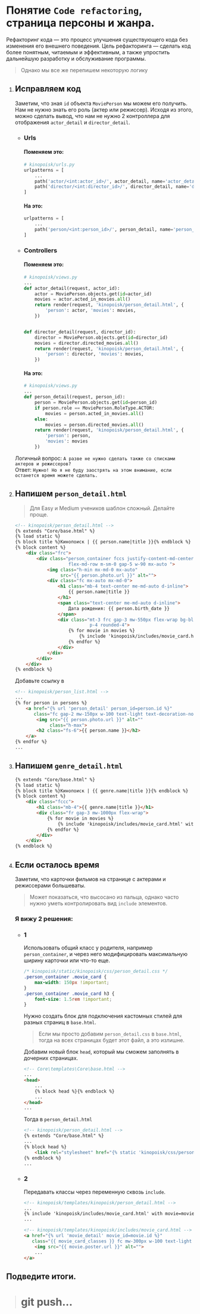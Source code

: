 # Понятие `Code refactoring`, страница персоны и жанра.

Рефакторинг кода — это процесс улучшения существующего кода 
без изменения его внешнего поведения. Цель рефакторинга — сделать 
код более понятным, читаемым и эффективным, а также упростить 
дальнейшую разработку и обслуживание программы.
> Однако мы все же перепишем некоторую логику

1. ## Исправляем код
    Заметим, что зная `id` объекта `MoviePerson` мы можем его получить.
    Нам не нужно знать его роль (актер или режиссер).
    Исходя из этого, можно сделать вывод, что нам не нужно 2 контроллера
    для отображения `actor_detail` и `director_detail`.
    
    * ### Urls
        #### Поменяем это:
        ```python
        # kinopoisk/urls.py
        urlpatterns = [
            ...
            path('actor/<int:actor_id>/', actor_detail, name='actor_detail'),
            path('director/<int:director_id>/', director_detail, name='director_detail')
        ]
        ```
        #### На это:
        ```python
        urlpatterns = [
            ...
            path('person/<int:person_id>/', person_detail, name='person_detail')
        ]
        ```
   
    * ### Controllers
        #### Поменяем это:
        ```python
        # kinopoisk/views.py
        ...
        def actor_detail(request, actor_id):
            actor = MoviePerson.objects.get(id=actor_id)
            movies = actor.acted_in_movies.all()
            return render(request, 'kinopoisk/person_detail.html', {
                'person': actor, 'movies': movies,
            })
        
        
        def director_detail(request, director_id):
            director = MoviePerson.objects.get(id=director_id)
            movies = director.directed_movies.all()
            return render(request, 'kinopoisk/person_detail.html', {
                'person': director, 'movies': movies,
            })
        ```
        #### На это:
        ```python
        # kinopoisk/views.py
        ...
        def person_detail(request, person_id):
            person = MoviePerson.objects.get(id=person_id)
            if person.role == MoviePerson.RoleType.ACTOR:
                movies = person.acted_in_movies.all()
            else:
                movies = person.directed_movies.all()
            return render(request, 'kinopoisk/person_detail.html', {
                'person': person,
                'movies': movies
            })
        ```
    Логичный вопрос: `А разве не нужно сделать также со списками актеров и режиссеров?`<br>
    Ответ: `Нужно! Но я не буду заострять на этом внимание, если останется время можете сделать.`

2. ## Напишем `person_detail.html`
    > Для Easy и Medium учеников шаблон сложный. Делайте проще.
    ```html
    <!-- kinopoisk/person_detail.html -->
    {% extends "Core/base.html" %}
    {% load static %}
    {% block title %}Кинопоиск | {{ person.name|title }}{% endblock %}
    {% block content %}
        <div class="frc">
            <div class="person_container fccs justify-content-md-center 
                        flex-md-row m-sm-0 gap-5 w-90 mx-auto ">
                <img class="h-min mx-md-0 mx-auto" 
                     src="{{ person.photo.url }}" alt="">
                <div class="fc mx-auto mx-md-0">
                    <h1 class="mb-4 text-center me-md-auto d-inline">
                        {{ person.name|title }}
                    </h1>
                    <span class="text-center me-md-auto d-inline">
                        Дата рождения: {{ person.birth_date }}
                    </span>
                    <div class="mt-3 frc gap-3 mw-550px flex-wrap bg-black-30 
                                p-4 rounded-4">
                        {% for movie in movies %}
                            {% include 'kinopoisk/includes/movie_card.html' with movie=movie %}
                        {% endfor %}
                    </div>
                </div>
            </div>
        </div>
    {% endblock %}
    ```
    Добавьте ссылку в 
    ```html
    <!-- kinopoisk/person_list.html -->
    ...
    {% for person in persons %}
        <a href="{% url 'person_detail' person_id=person.id %}" 
           class="fc gap-2 mw-150px w-100 text-light text-decoration-none hover-scale-2">
            <img src="{{ person.photo.url }}" alt=""
                 class="h-max">
            <h2 class="fs-6">{{ person.name }}</h2>
        </a>
    {% endfor %}
    ...
    ```
3. ## Напишем `genre_detail.html`
    ```html
    {% extends "Core/base.html" %}
    {% load static %}
    {% block title %}Кинопоиск | {{ genre.name|title }}{% endblock %}
    {% block content %}
        <div class="fccc">
            <h1 class="mb-4">{{ genre.name|title }}</h1>
            <div class="fr gap-3 mw-1000px flex-wrap">
                {% for movie in movies %}
                    {% include 'kinopoisk/includes/movie_card.html' with movie=movie %}
                {% endfor %}
            </div>
        </div>
    {% endblock %}
    ```

4. ## Если осталось время
    Заметим, что карточки фильмов на странице с актерами и режиссерами большеваты.<br>
    > Может показаться, что высосано из пальца, однако часто нужно уметь контролировать
      вид `include` элементов.

    ### Я вижу 2 решения:
    * ### 1
      Использовать общий класс у родителя, например `person_container`, и через него 
      модифицировать максимальную ширину карточки или что-то еще.
      ```css
      /* kinopoisk/static/kinopoisk/css/person_detail.css */
      .person_container .movie_card {
          max-width: 150px !important;
      }
      .person_container .movie_card h3 {
          font-size: 1.5rem !important;
      }
      ```
      Нужно создать блок для подключения кастомных стилей для разных страниц в `base.html`.
      > Если мы просто добавим `person_detail.css` в `base.html`, 
        тогда на всех страницах будет этот файл, а это излишне. 
     
      Добавим новый блок `head`, который мы сможем заполнять в дочерних страницах.
      ```html
      <!-- Core\templates\Core\base.html -->
      ...
      <head>
          ...
          {% block head %}{% endblock %}
          ...
      </head>
      ...
      ```
      Тогда в `person_detail.html`
      ```html
      <!-- kinopoisk/person_detail.html -->
      {% extends "Core/base.html" %}
      ...
      {% block head %}
          <link rel="stylesheet" href="{% static 'kinopoisk/css/person_detail.css' %}">
      {% endblock %}
      ...
      ```
    * ### 2
      Передавать классы через переменную сквозь `include`.
      ```html
      <!-- kinopoisk/templates/kinopoisk/person_detail.html -->                                           
      ...
      {% include 'kinopoisk/includes/movie_card.html' with movie=movie movie_card_classes='mw-150px' %}
      ...
      ```
      ```html
      <!-- kinopoisk/templates/kinopoisk/includes/movie_card.html -->
      <a href="{% url 'movie_detail' movie_id=movie.id %}" 
         class="{{ movie_card_classes }} fc mw-300px w-100 text-light text-decoration-none hover-scale-2">
          <img src="{{ movie.poster.url }}" alt="">
          ...
      </a>
      ```

## Подведите итоги.
># git push...
